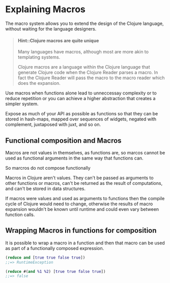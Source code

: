 # Explaining Macros

The macro system allows you to extend the design of the Clojure language, without waiting for the language designers.

> #### Hint::Clojure macros are quite unique
> Many languages have macros, although most are more akin to templating systems.
>
> Clojure macros are a language within the Clojure language that generate Clojure code when the Clojure Reader parses a macro.  In fact the Clojure Reader will pass the macro to the macro reader which does the expansion.

Use macros when functions alone lead to unneccessay complexity or to reduce repetition or you can achieve a higher abstraction that creates a simpler system.

Expose as much of your API as possible as functions so that they can be stored in hash-maps, mapped over sequences of widgets, negated with complement, juxtaposed with juxt, and so on.


## Functional composition and Macros

Macros are not values in themselves, as functions are, so marcos cannot be used as functional arguments in the same way that functions can.

So marcros do not compose functionally

Macros in Clojure aren't values. They can't be passed as arguments to other functions or macros, can't be returned as the result of computations, and can't be stored in data structures.

If macros were values and used as arguments to functions then the compile cycle of Clojure would need to change, otherwise the results of macro expansion wouldn't be known until runtime and could even vary between function calls.


## Wrapping Macros in functions for composition

It is possible to wrap a macro in a function and then that macro can be used as part of a functionally composed expression.

```clojure
(reduce and [true true false true])
;;=> RuntimeException

(reduce #(and %1 %2) [true true false true])
;;=> false
```
